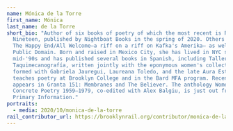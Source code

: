 ```yaml
---
name: Mónica de la Torre
first_name: Mónica
last_name: de la Torre
short_bio: "Author of six books of poetry of which the most recent is Repetition
  Nineteen, published by Nightboat Books in the spring of 2020. Others include
  The Happy End/All Welcome—a riff on a riff on Kafka's Amerika— as well as
  Public Domain. Born and raised in Mexico City, she has lived in NYC since
  mid-'90s and has published several books in Spanish, including Taller de
  Taquimecanografía, written jointly with the eponymous women's collective she
  formed with Gabriela Jauregui, Laureana Toledo, and the late Aura Estrada. She
  teaches poetry at Brooklyn College and in the Bard MFA program. Recent work
  appears in Granta 151: Membranes and The Believer. The anthology Women in
  Concrete Poetry 1959–1979, co-edited with Alex Balgiu, is just out from
  Primary Information."
portraits:
  - media: 2020/10/monica-de-la-torre
rail_contributor_url: https://brooklynrail.org/contributor/monica-de-la-torre
---
```

